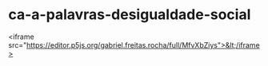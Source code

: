 # ca-a-palavras-desigualdade-social
&lt;iframe src="https://editor.p5js.org/gabriel.freitas.rocha/full/MfvXbZiys">&lt;/iframe>
